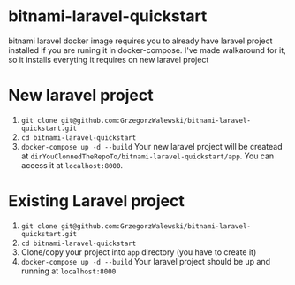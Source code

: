 # bitnami-laravel-quickstart
bitnami laravel docker image requires you to already have laravel project installed if you are runing it in docker-compose. I've made walkaround for it, so it installs everyting it requires on new laravel project

# New laravel project
1. `git clone git@github.com:GrzegorzWalewski/bitnami-laravel-quickstart.git`
2. `cd bitnami-laravel-quickstart`
3. `docker-compose up -d --build`
Your new laravel project will be createad at `dirYouClonnedTheRepoTo/bitnami-laravel-quickstart/app`. You can access it at `localhost:8000`.

# Existing Laravel project
1. `git clone git@github.com:GrzegorzWalewski/bitnami-laravel-quickstart.git`
2. `cd bitnami-laravel-quickstart`
3. Clone/copy your project into `app` directory (you have to create it)
4. `docker-compose up -d --build`
Your laravel project should be up and running at `localhost:8000`
